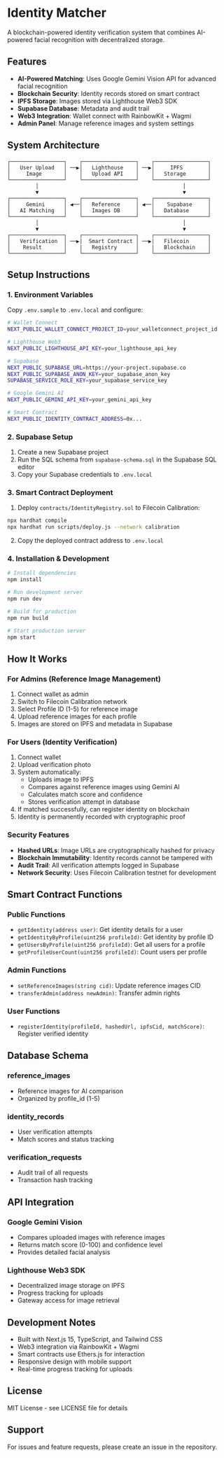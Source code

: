# Identity Matcher

A blockchain-powered identity verification system that combines AI-powered facial recognition with decentralized storage.

## Features

- **AI-Powered Matching**: Uses Google Gemini Vision API for advanced facial recognition
- **Blockchain Security**: Identity records stored on smart contract
- **IPFS Storage**: Images stored via Lighthouse Web3 SDK
- **Supabase Database**: Metadata and audit trail
- **Web3 Integration**: Wallet connect with RainbowKit + Wagmi
- **Admin Panel**: Manage reference images and system settings

## System Architecture

```
┌─────────────────┐    ┌─────────────────┐    ┌─────────────────┐
│   User Upload   │ ──▶│   Lighthouse    │ ──▶│     IPFS        │
│     Image       │    │   Upload API    │    │   Storage       │
└─────────────────┘    └─────────────────┘    └─────────────────┘
         │                                              │
         ▼                                              ▼
┌─────────────────┐    ┌─────────────────┐    ┌─────────────────┐
│     Gemini      │ ◀──│   Reference     │ ◀──│    Supabase     │
│   AI Matching   │    │   Images DB     │    │   Database      │
└─────────────────┘    └─────────────────┘    └─────────────────┘
         │                                              │
         ▼                                              ▼
┌─────────────────┐    ┌─────────────────┐    ┌─────────────────┐
│   Verification  │ ──▶|  Smart Contract │ ──▶|   Filecoin      │
│    Result       │    |   Registry      │    |   Blockchain    │
└─────────────────┘    └─────────────────┘    └─────────────────┘
```

## Setup Instructions

### 1. Environment Variables

Copy `.env.sample` to `.env.local` and configure:

```bash
# Wallet Connect
NEXT_PUBLIC_WALLET_CONNECT_PROJECT_ID=your_walletconnect_project_id

# Lighthouse Web3
NEXT_PUBLIC_LIGHTHOUSE_API_KEY=your_lighthouse_api_key

# Supabase
NEXT_PUBLIC_SUPABASE_URL=https://your-project.supabase.co
NEXT_PUBLIC_SUPABASE_ANON_KEY=your_supabase_anon_key
SUPABASE_SERVICE_ROLE_KEY=your_supabase_service_key

# Google Gemini AI
NEXT_PUBLIC_GEMINI_API_KEY=your_gemini_api_key

# Smart Contract
NEXT_PUBLIC_IDENTITY_CONTRACT_ADDRESS=0x...
```

### 2. Supabase Setup

1. Create a new Supabase project
2. Run the SQL schema from `supabase-schema.sql` in the Supabase SQL editor
3. Copy your Supabase credentials to `.env.local`

### 3. Smart Contract Deployment

1. Deploy `contracts/IdentityRegistry.sol` to Filecoin Calibration:
```bash
npx hardhat compile
npx hardhat run scripts/deploy.js --network calibration
```

2. Copy the deployed contract address to `.env.local`

### 4. Installation & Development

```bash
# Install dependencies
npm install

# Run development server
npm run dev

# Build for production
npm run build

# Start production server
npm start
```

## How It Works

### For Admins (Reference Image Management)
1. Connect wallet as admin
2. Switch to Filecoin Calibration network
3. Select Profile ID (1-5) for reference image
4. Upload reference images for each profile
5. Images are stored on IPFS and metadata in Supabase

### For Users (Identity Verification)
1. Connect wallet
2. Upload verification photo
3. System automatically:
   - Uploads image to IPFS
   - Compares against reference images using Gemini AI
   - Calculates match score and confidence
   - Stores verification attempt in database
4. If matched successfully, can register identity on blockchain
5. Identity is permanently recorded with cryptographic proof

### Security Features
- **Hashed URLs**: Image URLs are cryptographically hashed for privacy
- **Blockchain Immutability**: Identity records cannot be tampered with
- **Audit Trail**: All verification attempts logged in Supabase
- **Network Security**: Uses Filecoin Calibration testnet for development

## Smart Contract Functions

### Public Functions
- `getIdentity(address user)`: Get identity details for a user
- `getIdentityByProfile(uint256 profileId)`: Get identity by profile ID
- `getUsersByProfile(uint256 profileId)`: Get all users for a profile
- `getProfileUserCount(uint256 profileId)`: Count users per profile

### Admin Functions
- `setReferenceImages(string cid)`: Update reference images CID
- `transferAdmin(address newAdmin)`: Transfer admin rights

### User Functions
- `registerIdentity(profileId, hashedUrl, ipfsCid, matchScore)`: Register verified identity

## Database Schema

### reference_images
- Reference images for AI comparison
- Organized by profile_id (1-5)

### identity_records
- User verification attempts
- Match scores and status tracking

### verification_requests
- Audit trail of all requests
- Transaction hash tracking

## API Integration

### Google Gemini Vision
- Compares uploaded images with reference images
- Returns match score (0-100) and confidence level
- Provides detailed facial analysis

### Lighthouse Web3 SDK
- Decentralized image storage on IPFS
- Progress tracking for uploads
- Gateway access for image retrieval

## Development Notes

- Built with Next.js 15, TypeScript, and Tailwind CSS
- Web3 integration via RainbowKit + Wagmi
- Smart contracts use Ethers.js for interaction
- Responsive design with mobile support
- Real-time progress tracking for uploads

## License

MIT License - see LICENSE file for details

## Support

For issues and feature requests, please create an issue in the repository.